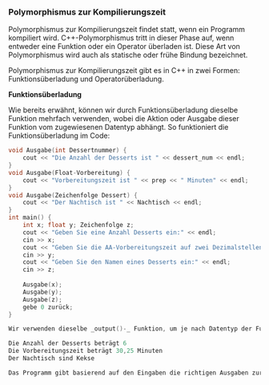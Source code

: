 ### **Polymorphismus zur Kompilierungszeit**

Polymorphismus zur Kompilierungszeit findet statt, wenn ein Programm kompiliert wird. C++-Polymorphismus tritt in dieser Phase auf, wenn entweder eine Funktion oder ein Operator überladen ist. Diese Art von Polymorphismus wird auch als statische oder frühe Bindung bezeichnet.

Polymorphismus zur Kompilierungszeit gibt es in C++ in zwei Formen: Funktionsüberladung und Operatorüberladung.

**Funktionsüberladung**

Wie bereits erwähnt, können wir durch Funktionsüberladung dieselbe Funktion mehrfach verwenden, wobei die Aktion oder Ausgabe dieser Funktion vom zugewiesenen Datentyp abhängt. So funktioniert die Funktionsüberladung im Code:

````cpp
void Ausgabe(int Dessertnummer) {
    cout << "Die Anzahl der Desserts ist " << dessert_num << endl;
}
void Ausgabe(Float-Vorbereitung) {
    cout << "Vorbereitungszeit ist " << prep << " Minuten" << endl;
}
void Ausgabe(Zeichenfolge Dessert) {
    cout << "Der Nachtisch ist " << Nachtisch << endl;
}
int main() {
    int x; float y; Zeichenfolge z;
    cout << "Geben Sie eine Anzahl Desserts ein:" << endl;
    cin >> x;
    cout << "Geben Sie die AA-Vorbereitungszeit auf zwei Dezimalstellen genau ein:" << endl;
    cin >> y;
    cout << "Geben Sie den Namen eines Desserts ein:" << endl;
    cin >> z;
   
    Ausgabe(x);
    Ausgabe(y);
    Ausgabe(z);
    gebe 0 zurück;
}

Wir verwenden dieselbe _output()-_ Funktion, um je nach Datentyp der Funktionseingabe ein anderes Ergebnis auszugeben. Das Programm fordert den Benutzer zur Eingabe einer Reihe von Werten auf und gibt diese Werte mit der richtigen Zeichenfolge zurück. Mit 6, 30,25 und Cookie erhalten wir Folgendes:

Die Anzahl der Desserts beträgt 6
Die Vorbereitungszeit beträgt 30,25 Minuten
Der Nachtisch sind Kekse

Das Programm gibt basierend auf den Eingaben die richtigen Ausgaben zurück.